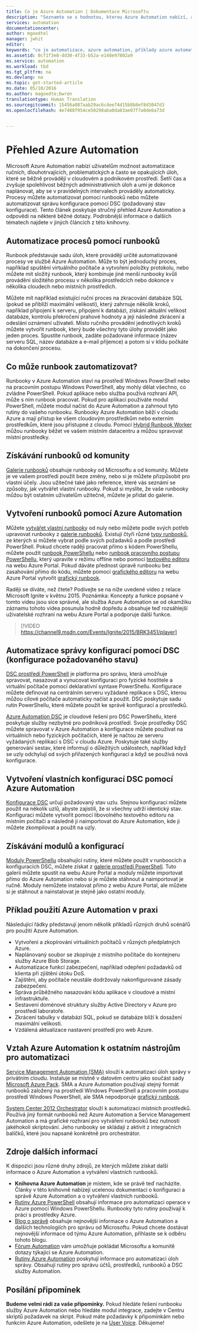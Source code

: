 ```yaml
---
title: Co je Azure Automation | Dokumentace Microsoftu
description: "Seznamte se s hodnotou, kterou Azure Automation nabízí, a získejte odpovědi na časté otázky, abyste mohli začít vytváření za pomoci runbooků a Azure Automation DSC."
services: automation
documentationcenter: 
author: mgoedtel
manager: jwhit
editor: 
keywords: "co je automatizace, azure automation, příklady azure automation"
ms.assetid: 0cf1f3e8-dd30-4f33-b52a-e148e97802a9
ms.service: automation
ms.workload: tbd
ms.tgt_pltfrm: na
ms.devlang: na
ms.topic: get-started-article
ms.date: 05/10/2016
ms.author: magoedte;bwren
translationtype: Human Translation
ms.sourcegitcommit: 15456a887aab29ac6c4ee74d15b8b8ef8d3047d3
ms.openlocfilehash: 4e7488f954ce50298aba0da83ae07f7a0de6a73d


---
```

# <a name="azure-automation-overview"></a>Přehled Azure Automation
Microsoft Azure Automation nabízí uživatelům možnost automatizace ručních, dlouhotrvajících, problematických a často se opakujících úloh, které se běžně provádějí v cloudovém a podnikovém prostředí. Šetří čas a zvyšuje spolehlivost běžných administrativních úloh a umí je dokonce naplánovat, aby se v pravidelných intervalech prováděly automaticky. Procesy můžete automatizovat pomocí runbooků nebo můžete automatizovat správu konfigurace pomocí DSC (požadovaný stav konfigurace). Tento článek poskytuje stručný přehled Azure Automation a odpovědi na některé běžné dotazy. Podrobnější informace o dalších tématech najdete v jiných článcích z této knihovny.

## <a name="automating-processes-with-runbooks"></a>Automatizace procesů pomocí runbooků
Runbook představuje sadu úloh, které provádějí určité automatizované procesy ve službě Azure Automation. Může to být jednoduchý proces, například spuštění virtuálního počítače a vytvoření položky protokolu, nebo můžete mít složitý runbook, který kombinuje jiné menší runbooky kvůli provádění složitého procesu v několika prostředcích nebo dokonce v několika cloudech nebo místních prostředích.  

Můžete mít například existující ruční proces na zkracování databáze SQL (pokud se přiblíží maximální velikosti), který zahrnuje několik kroků, například připojení k serveru, připojení k databázi, získání aktuální velikost databáze, kontrolu překročení prahové hodnoty a její následné zkrácení a odeslání oznámení uživateli. Místo ručního provádění jednotlivých kroků můžete vytvořit runbook, který bude všechny tyto úlohy provádět jako jeden proces. Spustíte runbook, zadáte požadované informace (název serveru SQL, název databáze a e-mail příjemce) a potom si v klidu počkáte na dokončení procesu. 

## <a name="what-can-runbooks-automate"></a>Co může runbook zautomatizovat?
Runbooky v Azure Automation staví na prostředí Windows PowerShell nebo na pracovním postupu Windows PowerShell, aby mohly dělat všechno, co zvládne PowerShell. Pokud aplikace nebo služba používá rozhraní API, může s ním runbook pracovat. Pokud pro aplikaci používáte modul PowerShell, můžete modul načíst do Azure Automation a zahrnout tyto rutiny do vašeho runbooku. Runbooky Azure Automation běží v cloudu Azure a mají přístup ke všem cloudovým prostředkům nebo externím prostředkům, které jsou přístupné z cloudu. Pomocí [Hybrid Runbook Worker](automation-hybrid-runbook-worker.md) můžou runbooky běžet ve vašem místním datacentru a můžou spravovat místní prostředky. 

## <a name="getting-runbooks-from-the-community"></a>Získávání runbooků od komunity
[Galerie runbooků](automation-runbook-gallery.md#runbooks-in-runbook-gallery) obsahuje runbooky od Microsoftu a od komunity. Můžete je ve vašem prostředí použít beze změny, nebo si je můžete přizpůsobit pro vlastní účely. Jsou užitečné také jako reference, které vás seznámí se způsoby, jak vytvářet vlastní runbooky. Pokud si myslíte, že vaše runbooky můžou být ostatním uživatelům užitečné, můžete je přidat do galerie. 

## <a name="creating-runbooks-with-azure-automation"></a>Vytvoření runbooků pomocí Azure Automation
Můžete [vytvářet vlastní runbooky](automation-creating-importing-runbook.md) od nuly nebo můžete podle svých potřeb upravovat runbooky z [galerie runbooků](http://msdn.microsoft.com/library/azure/dn781422.aspx). Existují čtyři různé [typy runbooků](automation-runbook-types.md), ze kterých si můžete vybrat podle svých požadavků a podle prostředí PowerShell. Pokud chcete raději pracovat přímo s kódem PowerShellu, můžete použít [runbook PowerShellu](automation-runbook-types.md#powershell-runbooks) nebo [runbook pracovního postupu PowerShellu](automation-runbook-types.md#powershell-workflow-runbooks), který upravíte v režimu offline nebo pomocí [textového editoru](http://msdn.microsoft.com/library/azure/dn879137.aspx) na webu Azure Portal. Pokud dáváte přednost úpravě runbooku bez zasahování přímo do kódu, můžete pomocí [grafického editoru](automation-graphical-authoring-intro.md) na webu Azure Portal vytvořit [grafický runbook](automation-runbook-types.md#graphical-runbooks). 

Raději se díváte, než čtete? Podívejte se na níže uvedené video z relace Microsoft Ignite v květnu 2015. Poznámka: Koncepty a funkce popsané v tomto videu jsou sice správné, ale služba Azure Automation se od okamžiku záznamu tohoto videa posunula hodně dopředu a obsahuje teď rozsáhlejší uživatelské rozhraní na webu Azure Portal a podporuje další funkce.

> [!VIDEO https://channel9.msdn.com/Events/Ignite/2015/BRK3451/player]
> 
> 

## <a name="automating-configuration-management-with-desired-state-configuration"></a>Automatizace správy konfigurací pomocí DSC (konfigurace požadovaného stavu)
[DSC prostředí PowerShell](https://technet.microsoft.com/library/dn249912.aspx) je platforma pro správu, která umožňuje spravovat, nasazovat a vynucovat konfiguraci pro fyzické hostitele a virtuální počítače pomocí deklarativní syntaxe PowerShellu. Konfigurace můžete definovat na centrálním serveru vyžádané replikace s DSC, kterou můžou cílové počítače automaticky načíst a použít. DSC poskytuje sadu rutin PowerShellu, které můžete použít ke správě konfigurací a prostředků.  

[Azure Automation DSC](automation-dsc-overview.md) je cloudové řešení pro DSC PowerShellu, které poskytuje služby nezbytné pro podniková prostředí.  Svoje prostředky DSC můžete spravovat v Azure Automation a konfigurace můžete používat na virtuálních nebo fyzických počítačích, které je načtou ze serveru vyžádaných replikací s DSC v cloudu Azure.  Poskytuje také služby generování sestav, které informují o důležitých událostech, například když se uzly odchylují od svých přiřazených konfigurací a když se používá nová konfigurace. 

## <a name="creating-your-own-dsc-configurations-with-azure-automation"></a>Vytvoření vlastních konfigurací DSC pomocí Azure Automation
[Konfigurace DSC](automation-dsc-overview.md#azure-automation-dsc-terms) určují požadovaný stav uzlu.  Stejnou konfiguraci můžete použít na několik uzlů, abyste zajistili, že si všechny udrží identický stav.  Konfiguraci můžete vytvořit pomocí libovolného textového editoru na místním počítači a následně ji naimportovat do Azure Automation, kde ji můžete zkompilovat a použít na uzly.

## <a name="getting-modules-and-configurations"></a>Získávání modulů a konfigurací
[Moduly PowerShellu](automation-runbook-gallery.md#modules-in-powershell-gallery) obsahující rutiny, které můžete použít v runboocích a konfiguracích DSC, můžete získat z [galerie prostředí PowerShell](http://www.powershellgallery.com/). Tuto galerii můžete spustit na webu Azure Portal a moduly můžete importovat přímo do Azure Automation nebo si je můžete stáhnout a naimportovat je ručně. Moduly nemůžete instalovat přímo z webu Azure Portal, ale můžete si je stáhnout a nainstalovat je stejně jako ostatní moduly. 

## <a name="example-practical-applications-of-azure-automation"></a>Příklad použití Azure Automation v praxi
Následující řádky představují jenom několik příkladů různých druhů scénářů pro použití Azure Automation. 

* Vytvoření a zkopírování virtuálních počítačů v různých předplatných Azure. 
* Naplánovaný soubor se zkopíruje z místního počítače do kontejneru služby Azure Blob Storage. 
* Automatizace funkcí zabezpečení, například odepření požadavků od klienta při zjištění útoku DoS. 
* Zajištění, aby počítače neustále dodržovaly nakonfigurované zásady zabezpečení.
* Správa průběžného nasazování kódu aplikace v cloudové a místní infrastruktuře. 
* Sestavení doménové struktury služby Active Directory v Azure pro prostředí laboratoře. 
* Zkrácení tabulky v databázi SQL, pokud se databáze blíží k dosažení maximální velikosti. 
* Vzdálená aktualizace nastavení prostředí pro web Azure. 

## <a name="how-does-azure-automation-relate-to-other-automation-tools"></a>Vztah Azure Automation k ostatním nástrojům pro automatizaci
[Service Management Automation (SMA)](http://technet.microsoft.com/library/dn469260.aspx) slouží k automatizaci úloh správy v privátním cloudu. Instaluje se místně v datovém centru jako součást sady [Microsoft Azure Pack](https://www.microsoft.com/en-us/server-cloud/). SMA a Azure Automation používají stejný formát runbooků založený na prostředí Windows PowerShell a pracovním postupu prostředí Windows PowerShell, ale SMA nepodporuje [grafický runbook](automation-graphical-authoring-intro.md).  

[System Center 2012 Orchestrator](http://technet.microsoft.com/library/hh237242.aspx) slouží k automatizaci místních prostředků. Používá jiný formát runbooků než Azure Automation a Service Management Automation a má grafické rozhraní pro vytváření runbooků bez nutnosti jakéhokoli skriptování. Jeho runbooky se skládají z aktivit z integračních balíčků, které jsou napsané konkrétně pro orchestrátor. 

## <a name="where-can-i-get-more-information"></a>Zdroje dalších informací
K dispozici jsou různé druhy zdrojů, ze kterých můžete získat další informace o Azure Automation a vytváření vlastních runbooků. 

* **Knihovna Azure Automation** je místem, kde se právě teď nacházíte. Články v této knihovně nabízejí ucelenou dokumentaci o konfiguraci a správě Azure Automation a o vytváření vlastních runbooků. 
* [Rutiny Azure PowerShell](http://msdn.microsoft.com/library/jj156055.aspx) obsahují informace pro automatizaci operace v Azure pomocí Windows PowerShellu. Runbooky tyto rutiny používají k práci s prostředky Azure. 
* [Blog o správě](https://azure.microsoft.com/blog/tag/azure-automation/) obsahuje nejnovější informace o Azure Automation a dalších technologiích pro správu od Microsoftu. Pokud chcete dostávat nejnovější informace od týmu Azure Automation, přihlaste se k odběru tohoto blogu. 
* [Fórum Automation](http://go.microsoft.com/fwlink/p/?LinkId=390561) vám umožňuje pokládat Microsoftu a komunitě dotazy týkající se Azure Automation. 
* [Rutiny Azure Automation](https://msdn.microsoft.com/library/mt244122.aspx) poskytují informace pro automatizaci úloh správy. Obsahují rutiny pro správu účtů, prostředků, runbooků a DSC služby Automation.

## <a name="can-i-provide-feedback"></a>Posílání připomínek
**Budeme velmi rádi za vaše připomínky.** Pokud hledáte řešení runbooku služby Azure Automation nebo hledáte modul integrace, zadejte v Centru skriptů požadavek na skript. Pokud máte požadavky k připomínkám nebo funkcím Azure Automation, odešlete je na [User Voice](http://feedback.windowsazure.com/forums/34192--general-feedback). Děkujeme! 




<!--HONumber=Jan17_HO3-->


